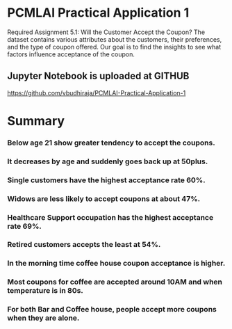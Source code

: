 # PCMLAI Practical Application 1
 Required Assignment 5.1: Will the Customer Accept the Coupon?
The dataset contains various attributes about the customers, their preferences, and the type of coupon offered. Our goal is to find the insights to see what factors influence acceptance of the coupon.


## Jupyter Notebook is uploaded at GITHUB 
https://github.com/vbudhiraja/PCMLAI-Practical-Application-1

# Summary
### Below age 21 show greater tendency to accept the coupons.
### It decreases by age and suddenly goes back up at 50plus.
### Single customers have the highest acceptance rate 60%. 
### Widows are less likely to accept coupons at about 47%.
### Healthcare Support occupation has the highest acceptance rate 69%.
### Retired customers accepts the least at 54%.
### In the morning time coffee house coupon acceptance is higher.
### Most coupons for coffee are accepted around 10AM and when temperature is in 80s.
### For both Bar and Coffee house, people accept more coupons when they are alone.